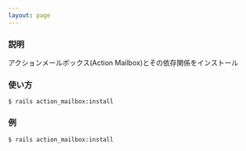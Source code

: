 ```yaml
---
layout: page
---
```


### 説明

アクションメールボックス(Action Mailbox)とその依存関係をインストール

### 使い方

    $ rails action_mailbox:install

### 例

    $ rails action_mailbox:install
